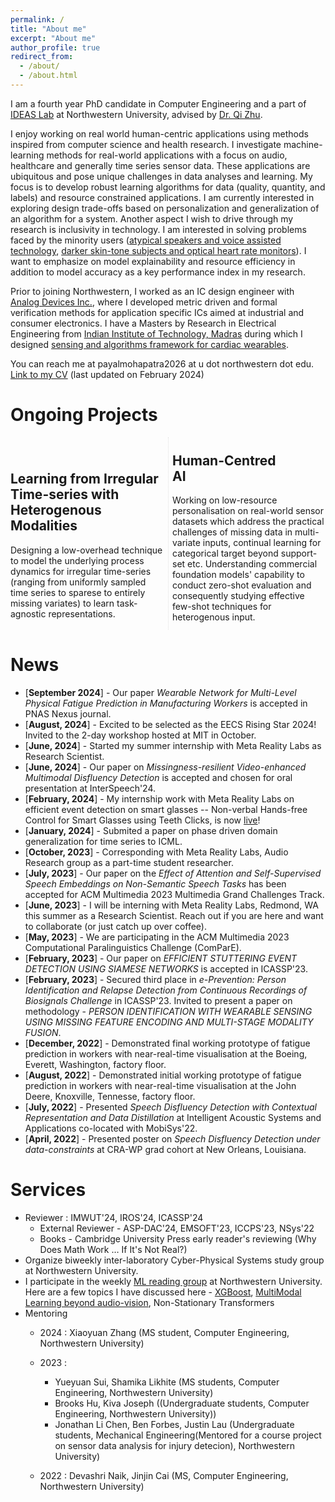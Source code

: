 ```yaml
---
permalink: /
title: "About me"
excerpt: "About me"
author_profile: true
redirect_from: 
  - /about/
  - /about.html
---
```


I am a fourth year PhD candidate in Computer Engineering and a part of [IDEAS Lab](http://zhulab.eecs.northwestern.edu/) at Northwestern University, advised by [Dr. Qi Zhu](http://eecs.northwestern.edu/~qzhu/). <br>

I enjoy working on real world human-centric applications using methods inspired from computer science and health research. I investigate machine-learning methods for real-world applications with a focus on audio, healthcare and generally time series sensor data. These applications are ubiquitous and pose unique challenges in data analyses and learning. My focus is to develop robust learning algorithms for data (quality, quantity, and labels) and resource constrained applications. I am currently interested in exploring design trade-offs based on personalization and generalization of an algorithm for a system. Another aspect I wish to drive through my research is inclusivity in technology. I am interested in solving problems faced by the minority users ([atypical speakers and voice assisted technology](https://ieeexplore.ieee.org/abstract/document/10094692), [darker skin-tone subjects and optical heart rate monitors](https://ieeexplore.ieee.org/abstract/document/7969842)). I want to emphasize on model explainability and resource efficiency in addition to model accuracy as a key performance index in my research. <br>

Prior to joining Northwestern, I worked as an IC design engineer with [Analog Devices Inc.](https://www.analog.com/), where I developed metric driven and formal verification methods for application specific ICs aimed at industrial and consumer electronics. I have a Masters by Research in Electrical Engineering from [Indian Institute of Technology, Madras](https://www.iitm.ac.in/) during which I designed [sensing and algorithms framework for cardiac wearables](https://prezi.com/p/6t5mfk8bzu04/ms-seminar-1/).<br>

You can reach me at payalmohapatra2026 at u dot northwestern dot edu. <br>
[Link to my CV](http://payalmohapatra.github.io/files/CV_Payal_2024_Feb.pdf) (last updated on February 2024)
<!-- [Link to my CV](https://www.dropbox.com/s/kpoe3u6fi0b8hqz/CV_Jan.pdf?dl=0) -->


# Ongoing Projects
<!-- Source -- https://stackoverflow.com/questions/30514408/have-two-columns-in-markdown -->

<!-- <div style="-webkit-column-count: 3; -moz-column-count: 3; column-count: 3; -webkit-column-rule: 1px dotted #e0e0e0; -moz-column-rule: 1px dotted #e0e0e0; column-rule: 1px dotted #e0e0e0;"> -->
<div style="-webkit-column-count: 2; -moz-column-count: 2; column-count: 2; -webkit-column-rule: 1px dotted #e0e0e0; -moz-column-rule: 1px dotted #e0e0e0; column-rule: 1px dotted #e0e0e0;">
    <div style="display">
        <h2><br>Learning from Irregular Time-series with Heterogenous Modalities</h2>
        Designing a low-overhead technique to model the underlying process dynamics for irregular time-series (ranging from uniformly sampled time series to sparese to entirely missing variates) to learn task-agnostic representations. 
    </div>
    <div style="display">
        <h2><br>Human-Centred <br> AI </h2>
        Working on low-resource personalisation on real-world sensor datasets which address the practical challenges of missing data in multi-variate inputs, continual learning for categorical target beyond support-set etc. Understanding commercial foundation models' capability to conduct zero-shot evaluation and consequently studying effective few-shot techniques for heterogenous input.
    </div>
    <!-- <div style="display">
        <h2><br>Efficient Multimodal Disfluency Detection </h2>
        Curated a multi-modal (audio-visual-text) dataset for speech disfluency. Exploring low-footprint techniques to translate large-scale multi-modal speech-focused models in a resource-constrained paralinguistic task for unreliable data (noisy/missing modalities). 
    </div>
    <div style="display">
        <h2><br>Human-Centred <br> AI </h2>
        Working on low-resource personalisation on real-world sensor datasets which address the practical challenges of missing data in multi-variate inputs, continual learning for categorical target beyond support-set etc. Understanding commercial foundation models' capability to conduct zero-shot evaluation and consequently studying effective few-shot techniques for heterogenous input.
    </div> -->
    <!-- <div style="display">
        <h2>Time Series AI
        </h2>
        Exploring fundamental time-series properties like non-stationarity, within population/sensors variation in lower frequencies etc. to learn domain agnostic representation that can help in improving the generalisation performance. 
    </div> -->
</div>


   
        

# News
* [**September 2024**] - Our paper *Wearable Network for Multi-Level Physical Fatigue Prediction in Manufacturing Workers* is accepted in PNAS Nexus journal.
* [**August, 2024**] - Excited to be selected as the EECS Rising Star 2024! Invited to the 2-day workshop hosted at MIT in October.
* [**June, 2024**] - Started my summer internship with Meta Reality Labs as Research Scientist. 
* [**June, 2024**] - Our paper on *Missingness-resilient Video-enhanced Multimodal Disfluency Detection* is accepted and chosen for oral presentation at InterSpeech'24.
* [**February, 2024**] - My internship work with Meta Reality Labs on efficient event detection on smart glasses -- Non-verbal Hands-free Control for Smart Glasses using Teeth Clicks, is now [live](https://arxiv.org/abs/2408.11346)!
* [**January, 2024**] - Submited a paper on phase driven domain generalization for time series to ICML.
* [**October, 2023**] - Corresponding with Meta Reality Labs, Audio Research group as a part-time student researcher.
* [**July, 2023**] - Our paper on the *Effect of Attention and Self-Supervised Speech Embeddings on Non-Semantic Speech Tasks* has been accepted for ACM Multimedia 2023 Multimedia Grand Challenges Track.
* [**June, 2023**] - I will be interning with Meta Reality Labs, Redmond, WA this summer as a Research Scientist. Reach out if you are here and want to collaborate (or just catch up over coffee).
* [**May, 2023**] - We are participating in the ACM Multimedia 2023 Computational Paralinguistics Challenge (ComParE).
* [**February, 2023**] - Our paper on *EFFICIENT STUTTERING EVENT DETECTION USING SIAMESE NETWORKS* is accepted in ICASSP'23.
* [**February, 2023**] - Secured third place in  *e-Prevention: Person Identification and Relapse Detection from Continuous Recordings of Biosignals Challenge* in ICASSP'23. Invited to present a paper on methodology - *PERSON IDENTIFICATION WITH WEARABLE SENSING USING MISSING FEATURE ENCODING AND MULTI-STAGE MODALITY FUSION*.
* [**December, 2022**] - Demonstrated final working prototype of fatigue prediction in workers with near-real-time visualisation at the Boeing, Everett, Washington, factory floor.
* [**August, 2022**] - Demonstrated initial working prototype of fatigue prediction in workers with near-real-time visualisation at the John Deere, Knoxville, Tennesse, factory floor.
* [**July, 2022**] - Presented *Speech Disfluency Detection with Contextual Representation and Data Distillation* at Intelligent Acoustic Systems and Applications co-located with MobiSys'22.
* [**April, 2022**] - Presented poster on *Speech Disfluency Detection under data-constraints* at CRA-WP grad cohort at New Orleans, Louisiana.


# Services
* Reviewer : IMWUT'24, IROS'24, ICASSP'24
  * External Reviewer - ASP-DAC'24, EMSOFT'23, ICCPS'23, NSys'22 
  * Books - Cambridge University Press early reader's reviewing (Why Does Math Work … If It's Not Real?)
* Organize biweekly inter-laboratory Cyber-Physical Systems study group at Northwestern University.
* I participate in the weekly [ML reading group](https://www.nico.northwestern.edu/news-events/nico-reading-group.html) at Northwestern University.
  Here are a few topics I have discussed here - [XGBoost](https://www.notion.so/payal-mohapatra/XGBoost-resource-110bb847f97b4ce29767a36d66c8f6a9?pvs=4), [MultiModal Learning beyond audio-vision](https://www.notion.so/payal-mohapatra/ImageBind-Multimodal-Learning-f4257db6aa9a4cef81395069da1daad7?pvs=4), Non-Stationary Transformers
* Mentoring 
  * 2024 : Xiaoyuan Zhang (MS student, Computer Engineering, Northwestern University)
  * 2023 : 
    * Yueyuan Sui, Shamika Likhite (MS students, Computer Engineering, Northwestern University)
    * Brooks Hu, Kiva Joseph ((Undergraduate students, Computer Engineering, Northwestern University))
    * Jonathan Li Chen, Ben Forbes, Justin Lau (Undergraduate students, Mechanical Engineering(Mentored for a course project on sensor data analysis for injury detecion), Northwestern University)

  * 2022 : Devashri Naik, Jinjin Cai (MS, Computer Engineering, Northwestern University)
  






